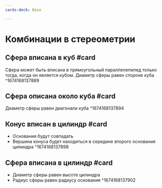 ```yaml
---
cards-deck: Base

---
```


# Комбинации в стереометрии

## Сфера вписана в куб #card 
Сфера может быть вписана в прямоугольный параллелепипед только тогда, когда он является кубом. Диаметр сферы равен стороне куба
^1674168137889

## Сфера описана около куба #card
Диаметр сферы равен диагонали куба
^1674168137894

## Конус вписан в цилиндр #card 
- Основания будут совпадать
- Вершина конуса будет находиться в середине второго основания цилиндра
^1674168137898

## Сфера вписана в цилиндр #card 
- Диаметр сферы равен высоте цилиндра 
- Радиус сферы равен радиусу основания 
^1674168137902

